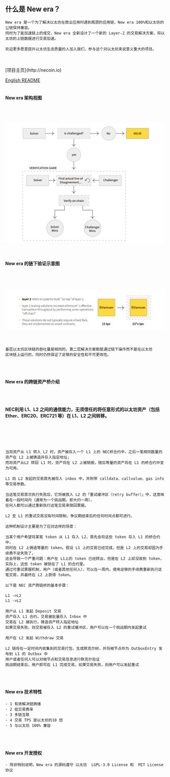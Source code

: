 <br>
<br>

## 什么是 New era？



```
New era 是一个为了解决以太坊在商业应用时遇到瓶颈的应用链，New era 100%和以太坊的公链保持兼容。
同时为了能加速链上的成交，New era 全新设计了一个新的 Layer-2 的交易解决方案，将以太坊的上链数据进行交易加速。

欢迎更多愿意提升以太坊生态质量的人加入我们，参与这个对以太坊来说意义重大的项目。
```

<br>
<br>
[项目主页](http://necoin.io)   

[English README](/README_EN.md) 
<br>
<br>

#### New era 架构视图

<br>
<br>
<br>

<div align="center">
<img src=https://github.com/neccoin/resource/blob/main/img/architecture.png />
</div>

<br>
<br>

#### New era 的链下验证示意图

<br>
<br>
<br>

<div align="left">
<img src=https://github.com/neccoin/resource/blob/main/img/layer2.png />
</div>

<br>
<br>

```
基层以太坊区块链的吞吐量是相同的，第二层解决方案都是通过链下操作而不是在以太坊
区块链上运行的，同时仍然保证了足够的安全性和不可更改性。
```

<br>
<br>

#### New era 的跨链资产桥介绍

<br>
<br>

__NEC利用 L1、L2 之间的通信能力，无须信任的将任意形式的以太坊资产（包括 Ether、ERC20、ERC721 等）在 L1、L2 之间转移。__

<br>
<br>

```


当将资产从 L1 转入 L2 时，资产被存入一个 L1 上的 NEC桥合约中，之后一笔相同数量的资产在 L2 上被铸造并存入指定地址;
而将资产从L2 转回 L1 时，资产将在 L2 上被销毁，随后等量的资产将在 L1 的桥合约中变为可用。

L1 向 L2 发起的交易首先被存入 inbox 中，并附带 calldata、callvalue、gas info 等交易参数。

当这笔交易首次执行失败后，它将被放入 L2 的「重试缓冲区（retry buffer）」中，这意味着在一段时间内（通常为一个挑战期，即大约一周），
任何人都可以通过重新执行这笔交易来赎回票据。

L2 至 L1 的重试交易没有时间限制，争议期结束后的任何时间点都可进行。

这种机制设计主要是为了应对这样的场景：

当某个用户希望将某笔 token 从 L1 存入 L2，首先会将这些 token 存入 L1 的桥合约中，
同时在 L2 上铸造等量的 token。假设 L1 上的交易已经完成，但是 L2 上的交易却因为手续费不足失败了，
这会导致一个严重问题：用户在 L1上的 token 已经转出，但是在 L2 上却没收到 token，实际上，这些 token 被锁在了 L1 的合约里。
通过可重试票据机制，用户（或者其他任何人），可以在一周内，使用足够的手续费重新执行这笔交易，并最终在 L2 上获得 token。

以下是 NEC 资产跨链桥的基本步骤：

L1 ->L2
L1 ->L2

用户从 L1 发起 Deposit 交易
资产存入 L1 合约，交易被批量存入 Inbox 中
交易在 L2 被执行，铸造资产转入指定地址
如果交易失败，则交易被存入 L2 的重试缓冲区，用户可以在一个挑战期内发起重试

用户在 L2 发起 Withdraw 交易

L2 链将在一定时间内收集到的交易打包，生成默克尔树，并将根节点作为 OutboxEntry 发
布到 L1 的 Outbox 中
用户或者任何人可以对根节点和交易信息进行默克尔验证
挑战期结束后，用户即可在 L1 完成交易，如果交易失败，则用户可以发起重试
```

<br>
<br>


####  New era 技术特性


```
- 1 有效解决链拥堵
- 2 低交易费率
- 3 多链互联
- 4 交易 TPS 是以太坊的10 倍
- 5 与以太坊 100% 兼容
```
<br>
<br>

#### New era 开发授权
```
- 除非特别说明，New era 的源码遵守 以太坊  LGPL-3.0 License 和  MIT License 协议
```


